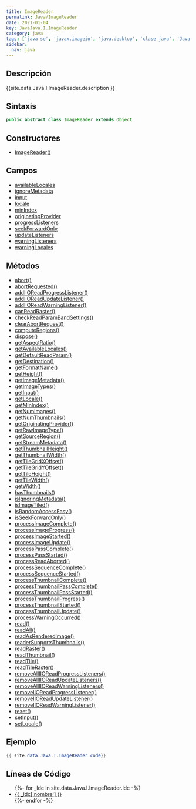 ```yaml
---
title: ImageReader
permalink: Java/ImageReader
date: 2021-01-04
key: JavaJava.I.ImageReader
category: java
tags: ['java se', 'javax.imageio', 'java.desktop', 'clase java', 'Java 1.0']
sidebar: 
  nav: java
---
```


## Descripción
{{site.data.Java.I.ImageReader.description }}

## Sintaxis
~~~java
public abstract class ImageReader extends Object
~~~

## Constructores
* [ImageReader()](/Java/ImageReader/ImageReader/)

## Campos
* [availableLocales](/Java/ImageReader/availableLocales)
* [ignoreMetadata](/Java/ImageReader/ignoreMetadata)
* [input](/Java/ImageReader/input)
* [locale](/Java/ImageReader/locale)
* [minIndex](/Java/ImageReader/minIndex)
* [originatingProvider](/Java/ImageReader/originatingProvider)
* [progressListeners](/Java/ImageReader/progressListeners)
* [seekForwardOnly](/Java/ImageReader/seekForwardOnly)
* [updateListeners](/Java/ImageReader/updateListeners)
* [warningListeners](/Java/ImageReader/warningListeners)
* [warningLocales](/Java/ImageReader/warningLocales)

## Métodos
* [abort()](/Java/ImageReader/abort)
* [abortRequested()](/Java/ImageReader/abortRequested)
* [addIIOReadProgressListener()](/Java/ImageReader/addIIOReadProgressListener)
* [addIIOReadUpdateListener()](/Java/ImageReader/addIIOReadUpdateListener)
* [addIIOReadWarningListener()](/Java/ImageReader/addIIOReadWarningListener)
* [canReadRaster()](/Java/ImageReader/canReadRaster)
* [checkReadParamBandSettings()](/Java/ImageReader/checkReadParamBandSettings)
* [clearAbortRequest()](/Java/ImageReader/clearAbortRequest)
* [computeRegions()](/Java/ImageReader/computeRegions)
* [dispose()](/Java/ImageReader/dispose)
* [getAspectRatio()](/Java/ImageReader/getAspectRatio)
* [getAvailableLocales()](/Java/ImageReader/getAvailableLocales)
* [getDefaultReadParam()](/Java/ImageReader/getDefaultReadParam)
* [getDestination()](/Java/ImageReader/getDestination)
* [getFormatName()](/Java/ImageReader/getFormatName)
* [getHeight()](/Java/ImageReader/getHeight)
* [getImageMetadata()](/Java/ImageReader/getImageMetadata)
* [getImageTypes()](/Java/ImageReader/getImageTypes)
* [getInput()](/Java/ImageReader/getInput)
* [getLocale()](/Java/ImageReader/getLocale)
* [getMinIndex()](/Java/ImageReader/getMinIndex)
* [getNumImages()](/Java/ImageReader/getNumImages)
* [getNumThumbnails()](/Java/ImageReader/getNumThumbnails)
* [getOriginatingProvider()](/Java/ImageReader/getOriginatingProvider)
* [getRawImageType()](/Java/ImageReader/getRawImageType)
* [getSourceRegion()](/Java/ImageReader/getSourceRegion)
* [getStreamMetadata()](/Java/ImageReader/getStreamMetadata)
* [getThumbnailHeight()](/Java/ImageReader/getThumbnailHeight)
* [getThumbnailWidth()](/Java/ImageReader/getThumbnailWidth)
* [getTileGridXOffset()](/Java/ImageReader/getTileGridXOffset)
* [getTileGridYOffset()](/Java/ImageReader/getTileGridYOffset)
* [getTileHeight()](/Java/ImageReader/getTileHeight)
* [getTileWidth()](/Java/ImageReader/getTileWidth)
* [getWidth()](/Java/ImageReader/getWidth)
* [hasThumbnails()](/Java/ImageReader/hasThumbnails)
* [isIgnoringMetadata()](/Java/ImageReader/isIgnoringMetadata)
* [isImageTiled()](/Java/ImageReader/isImageTiled)
* [isRandomAccessEasy()](/Java/ImageReader/isRandomAccessEasy)
* [isSeekForwardOnly()](/Java/ImageReader/isSeekForwardOnly)
* [processImageComplete()](/Java/ImageReader/processImageComplete)
* [processImageProgress()](/Java/ImageReader/processImageProgress)
* [processImageStarted()](/Java/ImageReader/processImageStarted)
* [processImageUpdate()](/Java/ImageReader/processImageUpdate)
* [processPassComplete()](/Java/ImageReader/processPassComplete)
* [processPassStarted()](/Java/ImageReader/processPassStarted)
* [processReadAborted()](/Java/ImageReader/processReadAborted)
* [processSequenceComplete()](/Java/ImageReader/processSequenceComplete)
* [processSequenceStarted()](/Java/ImageReader/processSequenceStarted)
* [processThumbnailComplete()](/Java/ImageReader/processThumbnailComplete)
* [processThumbnailPassComplete()](/Java/ImageReader/processThumbnailPassComplete)
* [processThumbnailPassStarted()](/Java/ImageReader/processThumbnailPassStarted)
* [processThumbnailProgress()](/Java/ImageReader/processThumbnailProgress)
* [processThumbnailStarted()](/Java/ImageReader/processThumbnailStarted)
* [processThumbnailUpdate()](/Java/ImageReader/processThumbnailUpdate)
* [processWarningOccurred()](/Java/ImageReader/processWarningOccurred)
* [read()](/Java/ImageReader/read)
* [readAll()](/Java/ImageReader/readAll)
* [readAsRenderedImage()](/Java/ImageReader/readAsRenderedImage)
* [readerSupportsThumbnails()](/Java/ImageReader/readerSupportsThumbnails)
* [readRaster()](/Java/ImageReader/readRaster)
* [readThumbnail()](/Java/ImageReader/readThumbnail)
* [readTile()](/Java/ImageReader/readTile)
* [readTileRaster()](/Java/ImageReader/readTileRaster)
* [removeAllIIOReadProgressListeners()](/Java/ImageReader/removeAllIIOReadProgressListeners)
* [removeAllIIOReadUpdateListeners()](/Java/ImageReader/removeAllIIOReadUpdateListeners)
* [removeAllIIOReadWarningListeners()](/Java/ImageReader/removeAllIIOReadWarningListeners)
* [removeIIOReadProgressListener()](/Java/ImageReader/removeIIOReadProgressListener)
* [removeIIOReadUpdateListener()](/Java/ImageReader/removeIIOReadUpdateListener)
* [removeIIOReadWarningListener()](/Java/ImageReader/removeIIOReadWarningListener)
* [reset()](/Java/ImageReader/reset)
* [setInput()](/Java/ImageReader/setInput)
* [setLocale()](/Java/ImageReader/setLocale)

## Ejemplo
~~~java
{{ site.data.Java.I.ImageReader.code}}
~~~

## Líneas de Código
<ul>
{%- for _ldc in site.data.Java.I.ImageReader.ldc -%}
   <li>
       <a href="{{_ldc['url'] }}">{{ _ldc['nombre'] }}</a>
   </li>
{%- endfor -%}
</ul>
